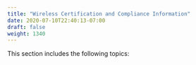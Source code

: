 ```yaml
---
title: "Wireless Certification and Compliance Information"
date: 2020-07-10T22:40:13-07:00
draft: false
weight: 1340
---
```


This section includes the following topics:
